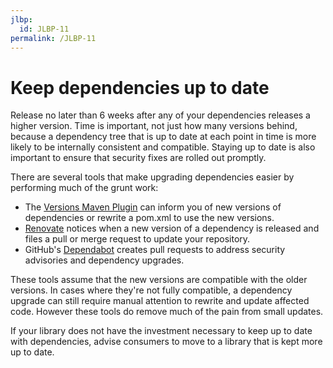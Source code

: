 ```yaml
---
jlbp:
  id: JLBP-11
permalink: /JLBP-11
---
```

# Keep dependencies up to date

Release no later than 6 weeks after any of your dependencies
releases a higher version. Time is important, not just how many versions behind,
because a dependency tree that is up to date at each point in time is
more likely to be internally consistent and compatible.
Staying up to date is also important to ensure that security fixes are rolled
out promptly.

There are several tools that make upgrading dependencies easier by performing much of the grunt work:

* The [Versions Maven Plugin](https://www.mojohaus.org/versions-maven-plugin/)
  can inform you of new versions of dependencies or rewrite a
  pom.xml to use the new versions.
* [Renovate](https://renovate.whitesourcesoftware.com/) notices when a new
  version of a dependency is released and files a pull or merge request to
  update your repository.
* GitHub's [Dependabot](https://dependabot.com/) creates pull requests to address security advisories and dependency upgrades.

These tools assume that the new versions are compatible with the older versions.
In cases where they're not fully compatible, a dependency upgrade can still require
manual attention to rewrite and update affected code. However these tools do remove
much of the pain from small updates.

If your library does not have the investment necessary to keep up to date with
dependencies, advise consumers to move to a library that is kept more up to
date.
